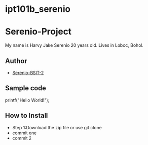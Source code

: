 # ipt101b_serenio
# Serenio-Project
My name is Harvy Jake Serenio 20 years old. Lives in Loboc, Bohol.
## Author
* [Serenio-BSIT-2](https://github.com/serenioharvy-BSIT-2)
## Sample code
printf("Hello World!");
## How to Install
* Step 1:Download the zip file or use git clone
* commit one
* commit 2